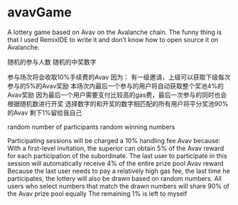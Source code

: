 # avavGame
A lottery game based on Avav on the Avalanche chain. The funny thing is that I used RemixIDE to write it and don’t know how to open source it on Avalanche.


随机的参与人数
随机的中奖数字

参与场次将会收取10%手续费的Avav
因为：
有一级邀请，上级可以获取下级每次参与的5%的Avav奖励
本场次内最后一个参与的用户将自动获取整个奖池4%的Avav奖励
  因为最后一个用户需要支付比较高的gas费，最后一次参与的同时也会根据随机数进行开奖
  选择数字的和开奖的数字相匹配的所有用户将平分奖池90%的Avav
剩下1%留给我自己


random number of participants
random winning numbers

Participating sessions will be charged a 10% handling fee Avav
because:
With a first-level invitation, the superior can obtain 5% of the Avav reward for each participation of the subordinate.
The last user to participate in this session will automatically receive 4% of the entire prize pool Avav reward
  Because the last user needs to pay a relatively high gas fee, the last time he participates, the lottery will also be drawn based on random numbers.
  All users who select numbers that match the drawn numbers will share 90% of the Avav prize pool equally
The remaining 1% is left to myself

